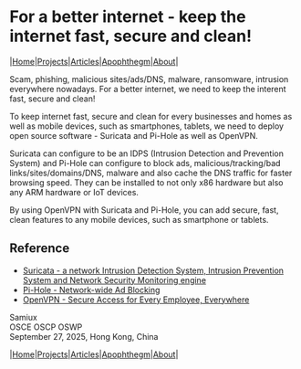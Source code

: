 # For a better internet - keep the internet fast, secure and clean!

|[Home](/README.md)|[Projects](/projects.md)|[Articles](/articles.md)|[Apophthegm](/apophthegm.md)|[About](/about.md)|

Scam, phishing, malicious sites/ads/DNS, malware, ransomware, intrusion everywhere nowadays.  For a better internet, we need to keep the interent fast, secure and clean!

To keep internet fast, secure and clean for every businesses and homes as well as mobile devices, such as smartphones, tablets, we need to deploy open source software - Suricata and Pi-Hole as well as OpenVPN.  

Suricata can configure to be an IDPS (Intrusion Detection and Prevention System) and Pi-Hole can configure to block ads, malicious/tracking/bad links/sites/domains/DNS, malware and also cache the DNS traffic for faster browsing speed.  They can be installed to not only x86 hardware but also any ARM hardware or IoT devices.

By using OpenVPN with Suricata and Pi-Hole, you can add secure, fast, clean features to any mobile devices, such as smartphone or tablets.

## Reference

- [Suricata - a network Intrusion Detection System, Intrusion Prevention System and Network Security Monitoring engine](https://github.com/OISF/suricata)    
- [Pi-Hole - Network-wide Ad Blocking](https://pi-hole.net/)     
- [OpenVPN - Secure Access for Every Employee, Everywhere](https://openvpn.net/)    

Samiux     
OSCE  OSCP  OSWP    
September 27, 2025, Hong Kong, China    

|[Home](/README.md)|[Projects](/projects.md)|[Articles](/articles.md)|[Apophthegm](/apophthegm.md)|[About](/about.md)|
